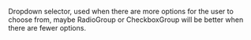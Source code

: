 Dropdown selector, used when there are more options for the user to choose from, maybe RadioGroup or CheckboxGroup will be better when there are fewer options.
